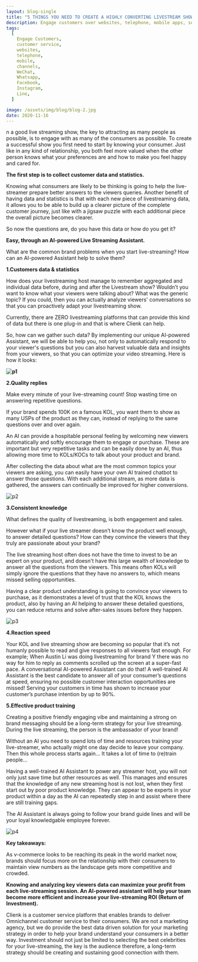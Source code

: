 ```yaml
---
layout: blog-single
title: "5 THINGS YOU NEED TO CREATE A HIGHLY CONVERTING LIVESTREAM SHOW"
description: Engage customers over websites, telephone, mobile apps, social media channels like WeChat, Whatsapp, Facebook, Instagram and many other popular messaging apps.
tags:
  [
    Engage Customers,
    customer service,
    websites,
    telephone,
    mobile,
    channels,
    WeChat,
    Whatsapp,
    Facebook,
    Instagram,
    Line,
  ]

image: /assets/img/blog/blog-2.jpg
date: 2020-11-16
---
```


n a good live streaming show, the key to attracting as many people as possible, is to engage with as many of the consumers as possible. To create a successful show you first need to start by knowing your consumer. Just like in any kind of relationship, you both feel more valued when the other person knows what your preferences are and how to make you feel happy and cared for.

**The first step is to collect customer data and statistics.**

Knowing what consumers are likely to be thinking is going to help the live-streamer prepare better answers to the viewers queries. Another benefit of having data and statistics is that with each new piece of livestreaming data, it allows you to be able to build up a clearer picture of the complete customer journey, just like with a jigsaw puzzle with each additional piece the overall picture becomes clearer.

So now the questions are, do you have this data or how do you get it?

**Easy, through an AI-powered Live Streaming Assistant.**

What are the common brand problems when you start live-streaming? How can an AI-powered Assistant help to solve them?

**1.Customers data & statistics**

How does your livestreaming host manage to remember aggregated and individual data before, during and after the Livestream show? Wouldn’t you want to know what your viewers were talking about? What was the generic topic? If you could, then you can actually analyze viewers' conversations so that you can proactively adapt your livestreaming show.

Currently, there are ZERO livestreaming platforms that can provide this kind of data but there is one plug-in and that is where Clienk can help.

So, how can we gather such data? By implementing our unique AI-powered Assistant, we will be able to help you, not only to automatically respond to your viewer's questions but you can also harvest valuable data and insights from your viewers, so that you can optimize your video streaming. Here is how it looks:

**![p1](/assets/img/blog/p1.png)**

**2.Quality replies**

Make every minute of your live-streaming count! Stop wasting time on answering repetitive questions.

If your brand spends 100K on a famous KOL, you want them to show as many USPs of the product as they can, instead of replying to the same questions over and over again.

An AI can provide a hospitable personal feeling by welcoming new viewers automatically and softly encourage them to engage or purchase. These are important but very repetitive tasks and can be easily done by an AI, thus allowing more time to KOLs/KOCs to talk about your product and brand.

After collecting the data about what are the most common topics your viewers are asking, you can easily have your own AI trained chatbot to answer those questions. With each additional stream, as more data is gathered, the answers can continually be improved for higher conversions.

![p2](/assets/img/blog/p2.png)

**3.Consistent knowledge**

What defines the quality of livestreaming, is both engagement and sales.

However what if your live streamer doesn’t know the product well enough, to answer detailed questions? How can they convince the viewers that they truly are passionate about your brand?

The live streaming host often does not have the time to invest to be an expert on your product, and doesn't have this large wealth of knowledge to answer all the questions from the viewers. This means often KOLs will simply ignore the questions that they have no answers to, which means missed selling opportunities.

Having a clear product understanding is going to convince your viewers to purchase, as it demonstrates a level of trust that the KOL knows the product, also by having an AI helping to answer these detailed questions, you can reduce returns and solve after-sales issues before they happen.

![p3](/assets/img/blog/p3.png)

**4.Reaction speed**

Your KOL and live streaming show are becoming so popular that it’s not humanly possible to read and give responses to all viewers fast enough. For example; When Austin Li was doing livestreaming for brand Y there was no way for him to reply as comments scrolled up the screen at a super-fast pace. A conversational AI-powered Assistant can do that! A well-trained AI Assistant is the best candidate to answer all of your consumer’s questions at speed, ensuring no possible customer interaction opportunities are missed!
Serving your customers in time has shown to increase your customer’s purchase intention by up to 90%.

**5.Effective product training**

Creating a positive friendly engaging vibe and maintaining a strong on brand messaging should be a long-term strategy for your live streaming. During the live streaming, the person is the ambassador of your brand!

Without an AI you need to spend lots of time and resources training your live-streamer, who actually might one day decide to leave your company. Then this whole process starts again… It takes a lot of time to (re)train people...

Having a well-trained AI Assistant to power any streamer host, you will not only just save time but other resources as well. This manages and ensures that the knowledge of any new streaming host is not lost, when they first start out by poor product knowledge. They can appear to be experts in your product within a day as the AI can repeatedly step in and assist where there are still training gaps.

The AI Assistant is always going to follow your brand guide lines and will be your loyal knowledgable employee forever.

![p4](/assets/img/blog/p4.png)

**Key takeaways:**

As v-commerce looks to be reaching its peak in the world market now, brands should focus more on the relationship with their consumers to maintain view numbers as the landscape gets more competitive and crowded.

**Knowing and analyzing key viewers data can maximize your profit from each live-streaming session. An AI-powered assistant will help your team become more efficient and increase your live-streaming ROI (Return of Investment).**

Clienk is a customer service platform that enables brands to deliver Omnichannel customer service to their consumers. We are not a marketing agency, but we do provide the best data driven solution for your marketing strategy in order to help your brand understand your consumers in a better way. Investment should not just be limited to selecting the best celebrities for your live-streaming, the key is the audience therefore, a long-term strategy should be creating and sustaining good connection with them.

